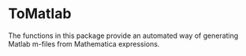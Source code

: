 # ToMatlab
The functions in this package provide an automated way of generating Matlab m-files from Mathematica expressions.
